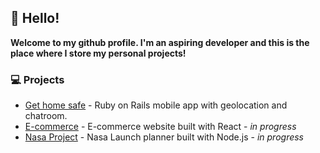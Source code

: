 ## 👋 Hello!
**Welcome to my github profile. I'm an aspiring developer and this is the place where I store my personal projects!**

### 💻 Projects 
- [Get home safe](https://github.com/Rosevandergiessen/get-home-safe) - Ruby on Rails mobile app with geolocation and chatroom. 
- [E-commerce](https://github.com/Rosevandergiessen/react-ecommerce) - E-commerce website built with React - *in progress*
- [Nasa Project](https://github.com/Rosevandergiessen/node-nasa-project) - Nasa Launch planner built with Node.js - *in progress* 
